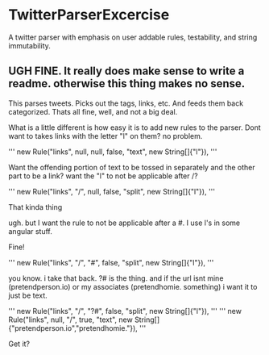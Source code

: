 # TwitterParserExcercise
A twitter parser with emphasis on user addable rules, testability, and string immutability.

## UGH FINE. It really does make sense to write a readme. otherwise this thing makes no sense.
This parses tweets. Picks out the tags, links, etc. And feeds them back categorized.
Thats all fine, well, and not a big deal.

What is a little different is how easy it is to add new rules to the parser. Dont want to takes links with the letter "l" on them? no problem.

''' 		new Rule("links", null, null, false, "text", new String[]{"l"}), '''

Want the offending portion of text to be tossed in separately and the other part to be a link? want the "l" to not be applicable after /?

''' 		new Rule("links", "/", null, false, "split", new String[]{"l"}), '''

That kinda thing

ugh. but I want the rule to not be applicable after a #. I use l's in some angular stuff.

Fine!

''' 		new Rule("links", "/", "#", false, "split", new String[]{"l"}), '''

you know. i take that back. ?# is the thing. and if the url isnt mine (pretendperson.io) or my associates (pretendhomie. something) i want it to just be text.

''' 		new Rule("links", "/", "?#", false, "split", new String[]{"l"}), '''
''' 		new Rule("links", null, "/", true, "text", new String[]{"pretendperson.io","pretendhomie."}), '''

Get it?
